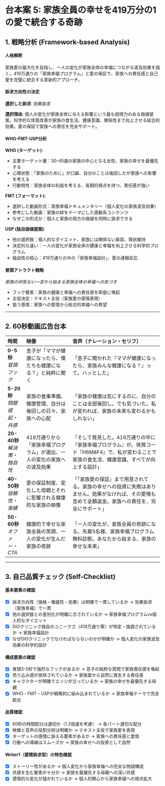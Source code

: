 # 台本案 5: 家族全員の幸せを419万分の1の愛で統合する奇跡

## 1. 戦略分析 (Framework-based Analysis)

#### 人格解釈
家族愛の最大化を目指し、一人の変化が家族全体の幸福につながる波及効果を描く。419万通りの「家族幸福プログラム」と愛の保証で、家族への責任感と自己愛を完璧に統合する革新的アプローチ。

#### 訴求方向性の決定
**選択した訴求**: 効果訴求

**選択理由**: 
個人の変化が家族全体に与える影響という最も説得力のある価値提案。科学的な体質改善が家族の食生活、健康意識、関係性まで向上させる総合的効果。愛の保証で家族への責任を完全サポート。

#### WHO-FMT-USP分析

**WHO (ターゲット)**:
- 主要ターゲット層：30-45歳の家族の中心となる女性、家族の幸せを最優先する
- 心理状態：「家族のために」が口癖、自分のことは後回しだが家族への影響を考える
- 行動特性：家族全体の利益を考える、長期的視点を持つ、責任感が強い

**FMT (フォーマット)**:
- 選択した動画形式：家族幸福ドキュメンタリー（個人変化の家族波及効果）
- 参考にした動画：家族の絆をテーマにした感動系コンテンツ
- なぜこの形式か：個人と家族の両方の価値を同時に訴求できる

**USP (独自価値提案)**:
- 他の選択肢：個人的なダイエット、家族には関係ない美容、現状維持
- 決定的な違い：一人の変化が家族全体の健康と幸福を向上させる科学的プログラム
- 独自性の核心：419万通りの中の「家族幸福設計」、愛の連鎖反応

#### 冒頭アトラクト戦略
*家族の何気ない一言から始まる家族全体の幸福への気づき*

- フック要素：家族の健康と幸福への責任感を即座に喚起
- 主役決定：テキスト主役（家族愛の感情表現）
- 狙う感情：家族への愛情から総合的幸福への希望

---

## 2. 60秒動画広告台本

| 時間 | 映像 | 音声（ナレーション・セリフ） |
|:-----|:-----|:---------------------------|
| **0-5秒**<br>*冒頭フック* | 息子が「ママが健康になったら、僕たちも健康になる？」と純粋に聞く | 「息子に聞かれた『ママが健康になったら、家族みんな健康になる？』って。ハッとした」 |
| **5-20秒**<br>*問題提起・共感* | 家族の食事準備、健康管理、自分は後回しの日々、家族への心配 | 「家族の健康は気にするのに、自分のことは全部後回し。でも気づいた。私が変われば、家族の未来も変わるかもしれない」 |
| **20-40秒**<br>*解決策・独自性* | 419万通りから「家族幸福プログラム」が選出、一人の変化の家族への波及効果 | 「そして発見した。419万通りの中に『家族幸福プログラム』が。体質コード『H6M8F4』で、私が変わることで家族の食生活、健康意識、すべてが向上する設計」 |
| **40-50秒**<br>*信頼性・実績* | 愛の保証制度、変化した母親とそれに影響される健康的な家族の映像 | 「『家族愛の保証』まで用意されてる。家族の幸せへの投資に失敗はありません。効果がなければ、その愛情も含めて全額返金。家族への責任を、完全にサポート」 |
| **50-60秒**<br>*オファー・CTA* | 健康的で幸せな家族全員の笑顔、一人の変化が生んだ家族の奇跡 | 「一人の変化が、家族全員の奇跡になる。先着5名様、家族幸福プログラム無料診断。あなたから始まる、家族の幸せな未来」 |

---

## 3. 自己品質チェック (Self-Checklist)

#### 基本要素の確認
- [x] 訴求方向性（価格・権威性・効果）は明確で一貫しているか → 効果訴求（家族幸福）で一貫
- [x] 他の選択肢との差別化が明確に示されているか → 家族幸福プログラムvs個人的なダイエット
- [x] DIOクリニック独自のユニークさ（419万通り等）が特定・強調されているか → 家族幸福設計
- [x] なぜDIOクリニックでなければならないのかが明確か → 個人変化の家族波及効果の科学的設計

#### 構成要素の確認
- [x] 冒頭3-5秒で強烈なフックがあるか → 息子の純粋な質問で家族責任感を喚起
- [x] 売り込み感が排除されているか → 家族愛から自然に発生する責任感
- [x] キャラクターが明確でエッジが立っているか → 家族の幸せを最優先する母親
- [x] WHO・FMT・USPが戦略的に組み込まれているか → 家族幸福テーマで完全統合

#### 品質確認
- [x] 60秒の時間配分は適切か（1.2倍速を考慮） → 各パート適切な配分
- [x] 映像と音声の役割分担は明確か → テキスト主役で家族愛を表現
- [x] ターゲットの感情に訴える要素があるか → 家族への責任感と愛情
- [x] 行動への導線はスムーズか → 家族の幸せへの投資として自然

#### Writer1（感情訴求型）の特色確認
- [x] ストーリー性があるか → 個人変化から家族幸福への完全な物語構成
- [x] 共感を生む要素が十分か → 家族を最優先する母親への深い共感
- [x] 感情的な変化が描かれているか → 個人的関心から家族幸福への視点拡大